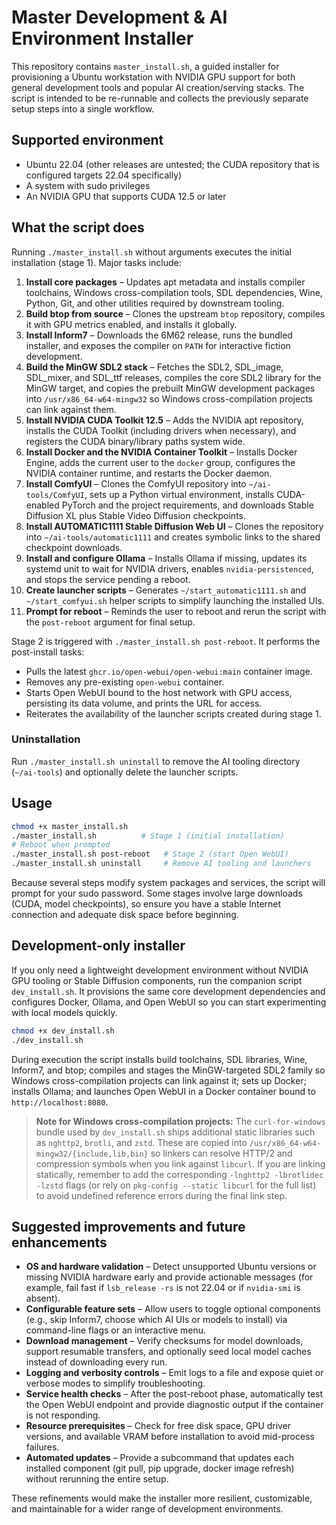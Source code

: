 # Master Development & AI Environment Installer

This repository contains `master_install.sh`, a guided installer for provisioning a
Ubuntu workstation with NVIDIA GPU support for both general development tools and
popular AI creation/serving stacks. The script is intended to be re-runnable and
collects the previously separate setup steps into a single workflow.

## Supported environment

* Ubuntu 22.04 (other releases are untested; the CUDA repository that is
  configured targets 22.04 specifically)
* A system with sudo privileges
* An NVIDIA GPU that supports CUDA 12.5 or later

## What the script does

Running `./master_install.sh` without arguments executes the initial installation
(stage 1). Major tasks include:

1. **Install core packages** – Updates apt metadata and installs compiler
   toolchains, Windows cross-compilation tools, SDL dependencies, Wine, Python,
   Git, and other utilities required by downstream tooling.
2. **Build btop from source** – Clones the upstream `btop` repository, compiles
   it with GPU metrics enabled, and installs it globally.
3. **Install Inform7** – Downloads the 6M62 release, runs the bundled installer,
   and exposes the compiler on `PATH` for interactive fiction development.
4. **Build the MinGW SDL2 stack** – Fetches the SDL2, SDL_image, SDL_mixer, and
   SDL_ttf releases, compiles the core SDL2 library for the MinGW target, and
   copies the prebuilt MinGW development packages into `/usr/x86_64-w64-mingw32`
   so Windows cross-compilation projects can link against them.
5. **Install NVIDIA CUDA Toolkit 12.5** – Adds the NVIDIA apt repository, installs
   the CUDA Toolkit (including drivers when necessary), and registers the CUDA
   binary/library paths system wide.
6. **Install Docker and the NVIDIA Container Toolkit** – Installs Docker Engine,
   adds the current user to the `docker` group, configures the NVIDIA container
   runtime, and restarts the Docker daemon.
7. **Install ComfyUI** – Clones the ComfyUI repository into `~/ai-tools/ComfyUI`,
   sets up a Python virtual environment, installs CUDA-enabled PyTorch and the
   project requirements, and downloads Stable Diffusion XL plus Stable Video
   Diffusion checkpoints.
8. **Install AUTOMATIC1111 Stable Diffusion Web UI** – Clones the repository into
   `~/ai-tools/automatic1111` and creates symbolic links to the shared
   checkpoint downloads.
9. **Install and configure Ollama** – Installs Ollama if missing, updates its
   systemd unit to wait for NVIDIA drivers, enables `nvidia-persistenced`, and
   stops the service pending a reboot.
10. **Create launcher scripts** – Generates `~/start_automatic1111.sh` and
    `~/start_comfyui.sh` helper scripts to simplify launching the installed UIs.
11. **Prompt for reboot** – Reminds the user to reboot and rerun the script with
    the `post-reboot` argument for final setup.

Stage 2 is triggered with `./master_install.sh post-reboot`. It performs the
post-install tasks:

* Pulls the latest `ghcr.io/open-webui/open-webui:main` container image.
* Removes any pre-existing `open-webui` container.
* Starts Open WebUI bound to the host network with GPU access, persisting its
  data volume, and prints the URL for access.
* Reiterates the availability of the launcher scripts created during stage 1.

### Uninstallation

Run `./master_install.sh uninstall` to remove the AI tooling directory
(`~/ai-tools`) and optionally delete the launcher scripts.

## Usage

```bash
chmod +x master_install.sh
./master_install.sh          # Stage 1 (initial installation)
# Reboot when prompted
./master_install.sh post-reboot   # Stage 2 (start Open WebUI)
./master_install.sh uninstall     # Remove AI tooling and launchers
```

Because several steps modify system packages and services, the script will prompt
for your sudo password. Some stages involve large downloads (CUDA, model
checkpoints), so ensure you have a stable Internet connection and adequate disk
space before beginning.

## Development-only installer

If you only need a lightweight development environment without NVIDIA GPU
tooling or Stable Diffusion components, run the companion script
`dev_install.sh`. It provisions the same core development dependencies and
configures Docker, Ollama, and Open WebUI so you can start experimenting with
local models quickly.

```bash
chmod +x dev_install.sh
./dev_install.sh
```

During execution the script installs build toolchains, SDL libraries, Wine,
Inform7, and btop; compiles and stages the MinGW-targeted SDL2 family so Windows
cross-compilation projects can link against it; sets up Docker; installs
Ollama; and launches Open WebUI in a Docker container bound to
`http://localhost:8080`.

> **Note for Windows cross-compilation projects:** The `curl-for-windows`
> bundle used by `dev_install.sh` ships additional static libraries such as
> `nghttp2`, `brotli`, and `zstd`. These are copied into
> `/usr/x86_64-w64-mingw32/{include,lib,bin}` so linkers can resolve HTTP/2 and
> compression symbols when you link against `libcurl`. If you are linking
> statically, remember to add the corresponding `-lnghttp2 -lbrotlidec -lzstd`
> flags (or rely on `pkg-config --static libcurl` for the full list) to avoid
> undefined reference errors during the final link step.

## Suggested improvements and future enhancements

* **OS and hardware validation** – Detect unsupported Ubuntu versions or missing
  NVIDIA hardware early and provide actionable messages (for example, fail fast
  if `lsb_release -rs` is not 22.04 or if `nvidia-smi` is absent).
* **Configurable feature sets** – Allow users to toggle optional components
  (e.g., skip Inform7, choose which AI UIs or models to install) via command-line
  flags or an interactive menu.
* **Download management** – Verify checksums for model downloads, support
  resumable transfers, and optionally seed local model caches instead of
  downloading every run.
* **Logging and verbosity controls** – Emit logs to a file and expose quiet or
  verbose modes to simplify troubleshooting.
* **Service health checks** – After the post-reboot phase, automatically test the
  Open WebUI endpoint and provide diagnostic output if the container is not
  responding.
* **Resource prerequisites** – Check for free disk space, GPU driver versions,
  and available VRAM before installation to avoid mid-process failures.
* **Automated updates** – Provide a subcommand that updates each installed
  component (git pull, pip upgrade, docker image refresh) without rerunning the
  entire setup.

These refinements would make the installer more resilient, customizable, and
maintainable for a wider range of development environments.
